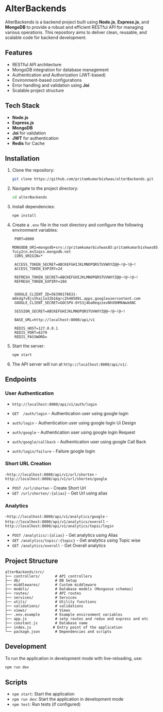 # AlterBackends

AlterBackends is a backend project built using **Node.js**, **Express.js**, and **MongoDB** to provide a robust and efficient RESTful API for managing various operations. This repository aims to deliver clean, reusable, and scalable code for backend development.

## Features

- RESTful API architecture
- MongoDB integration for database management
- Authentication and Authorization (JWT-based)
- Environment-based configurations
- Error handling and validation using **Joi**
- Scalable project structure

## Tech Stack

- **Node.js**
- **Express.js**
- **MongoDB**
- **Joi** for validation
- **JWT** for authentication
- **Redis** for Cache

## Installation

1. Clone the repository:
   ```bash
   git clone https://github.com/pritamkumarbishwas/alterBackends.git
   ```

2. Navigate to the project directory:
   ```bash
   cd alterBackends
   ```

3. Install dependencies:
   ```bash
   npm install
   ```

4. Create a `.env` file in the root directory and configure the following environment variables:
   ```env
    PORT=8000
    MONGODB_URI=mongodb+srv://pritamkumarbishwas85:pritamkumarbishwas85@ac-fuiy2cn.ms5zqss.mongodb.net
    CORS_ORIGIN=*
    
    ACCESS_TOKEN_SECRET=ABCKEFGHIJKLMNOPQRSTUVWXYZ@@~!@~!@~!
    ACCESS_TOKEN_EXPIRY=2d
    
    REFRESH_TOKEN_SECRET=ABCKEFGHIJKLMNOPQRSTUVWXYZ@@~!@~!@~!
    REFRESH_TOKEN_EXPIRY=10d
    
      
    GOOGLE_CLIENT_ID=56398178631-m6kdg7v8js5haj1o32b16grc2h40509i.apps.googleusercontent.com
    GOOGLE_CLIENT_SECRET=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
    
    SESSION_SECRET=ABCKEFGHIJKLMNOPQRSTUVWXYZ@@~!@~!@~!
    
    BASE_URL=http://localhost:8000/api/v1
    
    REDIS_HOST=127.0.0.1
    REDIS_PORT=6379
    REDIS_PASSWORD=

   ```

5. Start the server:
   ```bash
   npm start
   ```

6. The API server will run at `http://localhost:8000/api/v1/`.

## Endpoints

### User Authentication
- `http://localhost:8000/api/v1/auth/login`
  
- `GET  /auth/login` - Authentication user using google login
- `auth/login` - Authentication user using google login Ui Design
- `auth/google` - Authentication user using google login Request
- `auth/google/callback` - Authentication user using google Call Back
- `auth/login/failure` - Failure  google login

### Short URL Creation
-`http://localhost:8000/api/v1/url/shorten`
-`http://localhost:8000/api/v1/url/shorten/google`

- `POST /url/shorten` - Create Short Url
- `GET /url/shorten/:{alias}` - Get Url using alias


  

### Analytics
-`http://localhost:8000/api/v1/analytics/google`
-`http://localhost:8000/api/v1/analytics/overall`
-`http://localhost:8000/api/v1/analytics/topic/login`

- `POST /analytics/:{alias}` - Get analytics using Alias
- `GET /analytics/topic/:{topic}` - Get analytics using Topic wise
- `GET /analytics/overall` - Get Overall analytics 


## Project Structure

```plaintext
alterBackends/src/
├── controllers/       # API controllers
├── db/                # DB Setup
├── middlewares/       # Custom middleware
├── models/            # Database models (Mongoose schemas)
├── routes/            # API routes
├── services/          # Services
├── utils/             # Utility functions
├── validations/       # validations
├── views/             # Views
├── .env.example       # Example environment variables
├── app.js             # setp routes and redux and express and etc
├── constant.js        # Database name
├── index.js          # Entry point of the application
└── package.json       # Dependencies and scripts
```

## Development

To run the application in development mode with live-reloading, use:
```bash
npm run dev
```

## Scripts

- `npm start`: Start the application
- `npm run dev`: Start the application in development mode
- `npm test`: Run tests (if configured)
